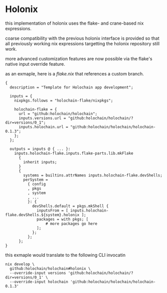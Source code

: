# Holonix

this implementation of holonix uses the flake- and crane-based nix expressions.

coarse compatibility with the previous holonix interface is provided so that
all previously working nix expressions targetting the holonix repository still
work.

more advanced customization features are now possible via the flake's native
input override feature.

as an exmaple, here is a _flake.nix_ that references a custom branch.

```nix=
{
  description = "Template for Holochain app development";

  inputs = {
    nixpkgs.follows = "holochain-flake/nixpkgs";

    holochain-flake = {
      url = "github:holochain/holochain";
      inputs.versions.url = "github:holochain/holochain/?dir=versions/0_1";
      inputs.holochain.url = "github:holochain/holochain/holochain-0.1.3";
    };
  };

  outputs = inputs @ { ... }:
    inputs.holochain-flake.inputs.flake-parts.lib.mkFlake
      {
        inherit inputs;
      }
      {
        systems = builtins.attrNames inputs.holochain-flake.devShells;
        perSystem =
          { config
          , pkgs
          , system
          , ...
          }: {
            devShells.default = pkgs.mkShell {
              inputsFrom = [ inputs.holochain-flake.devShells.${system}.holonix ];
              packages = with pkgs; [
                  # more packages go here
              ];
            };
          };
      };
}
```

this exmaple would translate to the following CLI invocatin

```shell=
nix develop \
  github:holochain/holochain#holonix \
  --override-input versions 'github:holochain/holochain/?dir=versions/0_1' \
  --override-input holochain 'github:holochain/holochain/holochain-0.1.3'
```